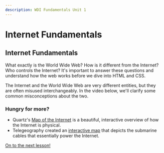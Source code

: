 ```yaml
---
description: WDI Fundamentals Unit 1
---
```


# Internet Fundamentals

## Internet Fundamentals

What exactly is the World Wide Web? How is it different from the Internet? Who controls the Internet? It's important to answer these questions and understand how the web works before we dive into HTML and CSS.

The Internet and the World Wide Web are very different entities, but they are often misused interchangeably. In the video below, we'll clarify some common misconceptions about the two.

### Hungry for more?

* Quartz's [Map of the Internet](https://qz.com/se/map-of-the-internet/) is a beautiful, interactive overview of how the Internet is physical.
* Telegeography created an [interactive map](http://submarine-cable-map-2016.telegeography.com/) that depicts the submarine cables that essentially power the Internet.

[On to the next lesson!](intro-to-programming-languages.md)

